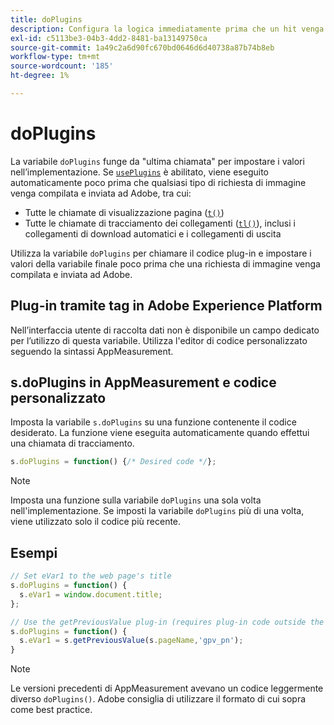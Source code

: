 ```yaml
---
title: doPlugins
description: Configura la logica immediatamente prima che un hit venga compilato e inviato ad Adobe.
exl-id: c5113be3-04b3-4dd2-8481-ba13149750ca
source-git-commit: 1a49c2a6d90fc670bd0646d6d40738a87b74b8eb
workflow-type: tm+mt
source-wordcount: '185'
ht-degree: 1%

---
```


# doPlugins

La variabile `doPlugins` funge da &quot;ultima chiamata&quot; per impostare i valori nell’implementazione. Se [`usePlugins`](../config-vars/useplugins.md) è abilitato, viene eseguito automaticamente poco prima che qualsiasi tipo di richiesta di immagine venga compilata e inviata ad Adobe, tra cui:

* Tutte le chiamate di visualizzazione pagina ([`t()`](t-method.md))
* Tutte le chiamate di tracciamento dei collegamenti ([`tl()`](tl-method.md)), inclusi i collegamenti di download automatici e i collegamenti di uscita

Utilizza la variabile `doPlugins` per chiamare il codice plug-in e impostare i valori della variabile finale poco prima che una richiesta di immagine venga compilata e inviata ad Adobe.

## Plug-in tramite tag in Adobe Experience Platform

Nell’interfaccia utente di raccolta dati non è disponibile un campo dedicato per l’utilizzo di questa variabile. Utilizza l&#39;editor di codice personalizzato seguendo la sintassi AppMeasurement.

## s.doPlugins in AppMeasurement e codice personalizzato

Imposta la variabile `s.doPlugins` su una funzione contenente il codice desiderato. La funzione viene eseguita automaticamente quando effettui una chiamata di tracciamento.

```js
s.doPlugins = function() {/* Desired code */};
```

>[!NOTE]
>
>Imposta una funzione sulla variabile `doPlugins` una sola volta nell&#39;implementazione. Se imposti la variabile `doPlugins` più di una volta, viene utilizzato solo il codice più recente.

## Esempi

```js
// Set eVar1 to the web page's title
s.doPlugins = function() {
  s.eVar1 = window.document.title;
};

// Use the getPreviousValue plug-in (requires plug-in code outside the function)
s.doPlugins = function() {
  s.eVar1 = s.getPreviousValue(s.pageName,'gpv_pn');
}
```

>[!NOTE]
>
>Le versioni precedenti di AppMeasurement avevano un codice leggermente diverso `doPlugins()`. Adobe consiglia di utilizzare il formato di cui sopra come best practice.
